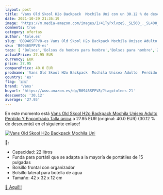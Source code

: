 ```yaml
---
layout: post
title: 'Vans Old Skool H2o Backpack  Mochila Uni con un 30.12 % de descuento'
date: 2021-10-29 21:36:19
image: 'https://m.media-amazon.com/images/I/41TyPxlvzeS._SL500_._SL400_.jpg'
comments: true
category: ofertas
author: 'tole.es'
slug: 'B0946SFPV8-es Vans Old Skool H2o Backpack Mochila Unisex Adulto Perdido...'
sku: 'B0946SFPV8-es'
tags: [ 'Bolsos','Bolsos de hombro para hombre','Bolsos para hombre','Zapatos y complementos','backpack','mochila','unisex','vans', ]
actualPrice: 27.95 EUR
currency: EUR
price: 27.95
comparePrice: 40.0 EUR
prodname: 'Vans Old Skool H2o Backpack  Mochila Unisex Adulto  Perdido Y Encontrado  Talla única'
country: 'es'
flag: '🇪🇸'
brand: 'Vans'
buyurl: 'https://www.amazon.es/dp/B0946SFPV8/?tag=tolees-21'
descuento: '30.12'
average: '27.95'
---
```


En este momento está [Vans Old Skool H2o Backpack  Mochila Unisex Adulto  Perdido Y Encontrado  Talla única](https://www.amazon.es/dp/B0946SFPV8/?tag=tolees-21) a 27.95 EUR (original: 40.0 EUR) (30.12 %  de descuento) en el siguiente enlace!

[![Vans Old Skool H2o Backpack  Mochila Uni](https://m.media-amazon.com/images/I/41TyPxlvzeS._SL500_._SL400_.jpg)](https://www.amazon.es/dp/B0946SFPV8/?tag=tolees-21)

🔎:

- Capacidad: 22 litros
- Funda para portátil que se adapta a la mayoría de portátiles de 15 pulgadas
- Bolsillo frontal con organizador
- Bolsillo lateral para botella de agua
- Tamaño: 42 x 32 x 12 cm

[🛒 Aquí!!!](https://www.amazon.es/dp/B0946SFPV8/?tag=tolees-21)
